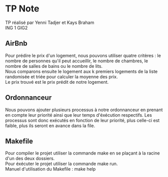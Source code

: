 # TP Note
TP réalisé par Yenni Tadjer et Kays Braham  
ING 1 GIG2

## AirBnb

Pour prédire le prix d'un logement, nous pouvons utiliser quatre critères : le nombre de personnes qu'il peut accueillir, le nombre de chambres, le nombre de salles de bains ou le nombre de lits.  
Nous comparons ensuite le logement aux k premiers logements de la liste randomisée et triée pour calculer la moyenne des prix.  
Le prix trouvé est le prix prédit de notre logement.

## Ordonnanceur

Nous pouvons ajouter plusieurs processus à notre ordonnanceur en prenant en compte leur priorité ainsi que leur temps d'éxécution respectifs.
Les processus sont donc exécutés en fonction de leur priorité, plus celle-ci est faible, plus ils seront en avance dans la file.

## Makefile

Pour compiler le projet utiliser la commande make en se plaçant à la racine d'un des deux dossiers.  
Pour éxécuter le projet utiliser la commande make run.  
Manuel d'utilisation du Makefile : make help
